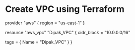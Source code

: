 # Create VPC using Terraform

provider "aws" {
  region = "us-east-1"
}

resource "aws_vpc" "Dipak_VPC" {
  cidr_block = "10.0.0.0/16"

  tags = {
    Name = "Dipak_VPC"
  }
} 